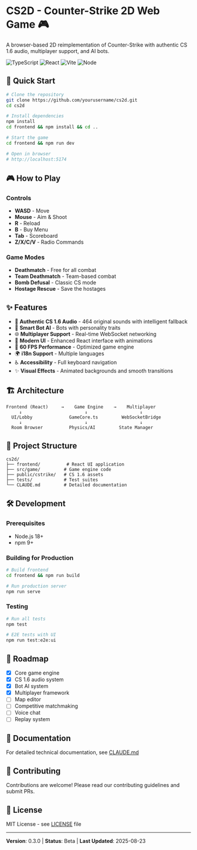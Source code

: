 # CS2D - Counter-Strike 2D Web Game 🎮

A browser-based 2D reimplementation of Counter-Strike with authentic CS 1.6 audio, multiplayer support, and AI bots.

![TypeScript](https://img.shields.io/badge/TypeScript-5.0-blue)
![React](https://img.shields.io/badge/React-18.0-61dafb)
![Vite](https://img.shields.io/badge/Vite-5.0-646cff)
![Node](https://img.shields.io/badge/Node-18+-green)

## 🚀 Quick Start

```bash
# Clone the repository
git clone https://github.com/yourusername/cs2d.git
cd cs2d

# Install dependencies
npm install
cd frontend && npm install && cd ..

# Start the game
cd frontend && npm run dev

# Open in browser
# http://localhost:5174
```

## 🎮 How to Play

### Controls
- **WASD** - Move
- **Mouse** - Aim & Shoot
- **R** - Reload
- **B** - Buy Menu
- **Tab** - Scoreboard
- **Z/X/C/V** - Radio Commands

### Game Modes
- **Deathmatch** - Free for all combat
- **Team Deathmatch** - Team-based combat
- **Bomb Defusal** - Classic CS mode
- **Hostage Rescue** - Save the hostages

## ✨ Features

- 🎵 **Authentic CS 1.6 Audio** - 464 original sounds with intelligent fallback
- 🤖 **Smart Bot AI** - Bots with personality traits
- 🌐 **Multiplayer Support** - Real-time WebSocket networking
- 🎨 **Modern UI** - Enhanced React interface with animations
- 🏃 **60 FPS Performance** - Optimized game engine
- 🌍 **i18n Support** - Multiple languages
- ♿ **Accessibility** - Full keyboard navigation
- ✨ **Visual Effects** - Animated backgrounds and smooth transitions

## 🏗️ Architecture

```
Frontend (React)     →    Game Engine    →    Multiplayer
     ↓                        ↓                    ↓
  UI/Lobby              GameCore.ts         WebSocketBridge
     ↓                        ↓                    ↓
  Room Browser          Physics/AI         State Manager
```

## 📁 Project Structure

```
cs2d/
├── frontend/          # React UI application
├── src/game/         # Game engine code
├── public/cstrike/   # CS 1.6 assets
├── tests/            # Test suites
└── CLAUDE.md         # Detailed documentation
```

## 🛠️ Development

### Prerequisites
- Node.js 18+
- npm 9+

### Building for Production
```bash
# Build frontend
cd frontend && npm run build

# Run production server
npm run serve
```

### Testing
```bash
# Run all tests
npm test

# E2E tests with UI
npm run test:e2e:ui
```

## 🎯 Roadmap

- [x] Core game engine
- [x] CS 1.6 audio system
- [x] Bot AI system
- [x] Multiplayer framework
- [ ] Map editor
- [ ] Competitive matchmaking
- [ ] Voice chat
- [ ] Replay system

## 📖 Documentation

For detailed technical documentation, see [CLAUDE.md](./CLAUDE.md)

## 🤝 Contributing

Contributions are welcome! Please read our contributing guidelines and submit PRs.

## 📄 License

MIT License - see [LICENSE](./LICENSE) file

---

**Version**: 0.3.0 | **Status**: Beta | **Last Updated**: 2025-08-23